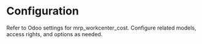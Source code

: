 # Configuration

Refer to Odoo settings for mrp_workcenter_cost. Configure related models, access rights, and options as needed.
